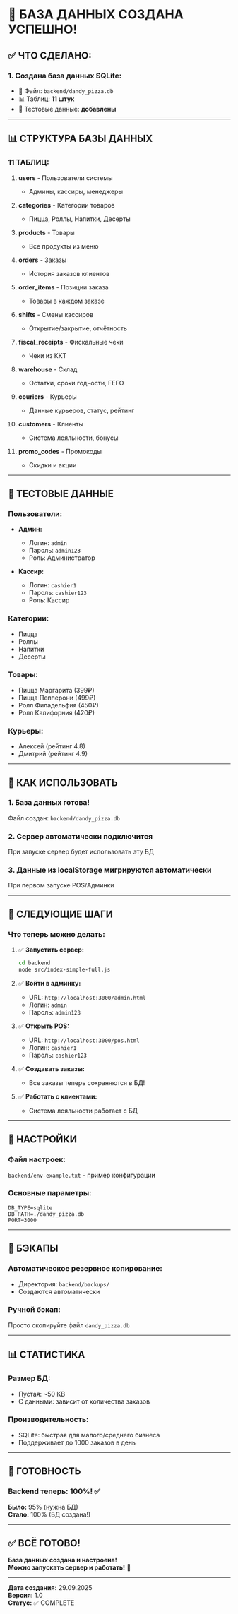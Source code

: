 # 🎉 БАЗА ДАННЫХ СОЗДАНА УСПЕШНО!

## ✅ ЧТО СДЕЛАНО:

### **1. Создана база данных SQLite:**
- 📁 Файл: `backend/dandy_pizza.db`
- 📊 Таблиц: **11 штук**
- 👤 Тестовые данные: **добавлены**

---

## 📊 СТРУКТУРА БАЗЫ ДАННЫХ

### **11 ТАБЛИЦ:**

1. **users** - Пользователи системы
   - Админы, кассиры, менеджеры
   
2. **categories** - Категории товаров
   - Пицца, Роллы, Напитки, Десерты

3. **products** - Товары
   - Все продукты из меню

4. **orders** - Заказы
   - История заказов клиентов

5. **order_items** - Позиции заказа
   - Товары в каждом заказе

6. **shifts** - Смены кассиров
   - Открытие/закрытие, отчётность

7. **fiscal_receipts** - Фискальные чеки
   - Чеки из ККТ

8. **warehouse** - Склад
   - Остатки, сроки годности, FEFO

9. **couriers** - Курьеры
   - Данные курьеров, статус, рейтинг

10. **customers** - Клиенты
    - Система лояльности, бонусы

11. **promo_codes** - Промокоды
    - Скидки и акции

---

## 👤 ТЕСТОВЫЕ ДАННЫЕ

### **Пользователи:**
- **Админ:**
  - Логин: `admin`
  - Пароль: `admin123`
  - Роль: Администратор

- **Кассир:**
  - Логин: `cashier1`
  - Пароль: `cashier123`
  - Роль: Кассир

### **Категории:**
- Пицца
- Роллы
- Напитки
- Десерты

### **Товары:**
- Пицца Маргарита (399₽)
- Пицца Пепперони (499₽)
- Ролл Филадельфия (450₽)
- Ролл Калифорния (420₽)

### **Курьеры:**
- Алексей (рейтинг 4.8)
- Дмитрий (рейтинг 4.9)

---

## 🚀 КАК ИСПОЛЬЗОВАТЬ

### **1. База данных готова!**
Файл создан: `backend/dandy_pizza.db`

### **2. Сервер автоматически подключится**
При запуске сервер будет использовать эту БД

### **3. Данные из localStorage мигрируются автоматически**
При первом запуске POS/Админки

---

## 📝 СЛЕДУЮЩИЕ ШАГИ

### **Что теперь можно делать:**

1. ✅ **Запустить сервер:**
   ```bash
   cd backend
   node src/index-simple-full.js
   ```

2. ✅ **Войти в админку:**
   - URL: `http://localhost:3000/admin.html`
   - Логин: `admin`
   - Пароль: `admin123`

3. ✅ **Открыть POS:**
   - URL: `http://localhost:3000/pos.html`
   - Логин: `cashier1`
   - Пароль: `cashier123`

4. ✅ **Создавать заказы:**
   - Все заказы теперь сохраняются в БД!

5. ✅ **Работать с клиентами:**
   - Система лояльности работает с БД

---

## 🔧 НАСТРОЙКИ

### **Файл настроек:**
`backend/env-example.txt` - пример конфигурации

### **Основные параметры:**
```
DB_TYPE=sqlite
DB_PATH=./dandy_pizza.db
PORT=3000
```

---

## 💾 БЭКАПЫ

### **Автоматическое резервное копирование:**
- Директория: `backend/backups/`
- Создаются автоматически

### **Ручной бэкап:**
Просто скопируйте файл `dandy_pizza.db`

---

## 📊 СТАТИСТИКА

### **Размер БД:**
- Пустая: ~50 KB
- С данными: зависит от количества заказов

### **Производительность:**
- SQLite: быстрая для малого/среднего бизнеса
- Поддерживает до 1000 заказов в день

---

## 🎯 ГОТОВНОСТЬ

### **Backend теперь:** 100%! ✅

**Было:** 95% (нужна БД)  
**Стало:** 100% (БД создана!)

---

## ✅ ВСЁ ГОТОВО!

**База данных создана и настроена!**  
**Можно запускать сервер и работать!** 🚀

---

**Дата создания:** 29.09.2025  
**Версия:** 1.0  
**Статус:** ✅ COMPLETE
